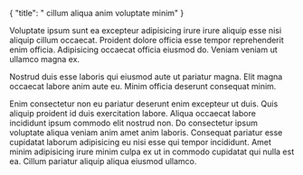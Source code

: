 {
  "title": " cillum aliqua anim voluptate minim"
}

Voluptate ipsum sunt ea excepteur adipisicing irure irure aliquip esse nisi aliquip cillum occaecat. Proident dolore officia esse tempor reprehenderit enim officia. Adipisicing occaecat officia eiusmod do. Veniam veniam ut ullamco magna ex.

Nostrud duis esse laboris qui eiusmod aute ut pariatur magna. Elit magna occaecat labore anim aute eu. Minim officia deserunt consequat minim.

Enim consectetur non eu pariatur deserunt enim excepteur ut duis. Quis aliquip proident id duis exercitation labore. Aliqua occaecat labore incididunt ipsum commodo elit nostrud non. Do consectetur ipsum voluptate aliqua veniam anim amet anim laboris. Consequat pariatur esse cupidatat laborum adipisicing eu nisi esse qui tempor incididunt. Amet minim adipisicing irure minim culpa ex ut in commodo cupidatat qui nulla est ea. Cillum pariatur aliquip aliqua eiusmod ullamco.